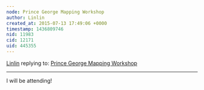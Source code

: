 ```yaml
---
node: Prince George Mapping Workshop
author: Linlin
created_at: 2015-07-13 17:49:06 +0000
timestamp: 1436809746
nid: 11983
cid: 12171
uid: 445355
---
```




[Linlin](../profile/Linlin) replying to: [Prince George Mapping Workshop](../notes/ann/06-16-2015/prince-george-mapping-workshop)

----
I will be attending!